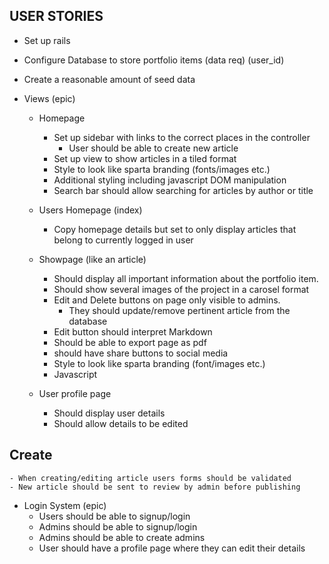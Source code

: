 ## USER STORIES ##

- Set up rails
- Configure Database to store portfolio items (data req) (user_id)
- Create a reasonable amount of seed data

- Views (epic)
	
	- Homepage

		- Set up sidebar with links to the correct places in the controller
			- User should be able to create new article
		- Set up view to show articles in a tiled format
		- Style to look like sparta branding (fonts/images etc.)
		- Additional styling including javascript DOM manipulation
		- Search bar should allow searching for articles by author or title
	
	- Users Homepage (index)
		- Copy homepage details but set to only display articles that belong to currently logged in user

	- Showpage (like an article)

		- Should display all important information about the portfolio item.
		- Should show several images of the project in a carosel format
		- Edit and Delete buttons on page only visible to admins. 
			- They should update/remove pertinent article from the database
		- Edit button should interpret Markdown
		- Should be able to export page as pdf
		- should have share buttons to social media
		- Style to look like sparta branding (font/images etc.)
		- Javascript 


	- User profile page

		- Should display user details
		- Should allow details to be edited

## Create ##

	- When creating/editing article users forms should be validated
	- New article should be sent to review by admin before publishing 




- Login System (epic)
	- Users should be able to signup/login
	- Admins should be able to signup/login
	- Admins should be able to create admins
	- User should have a profile page where they can edit their details